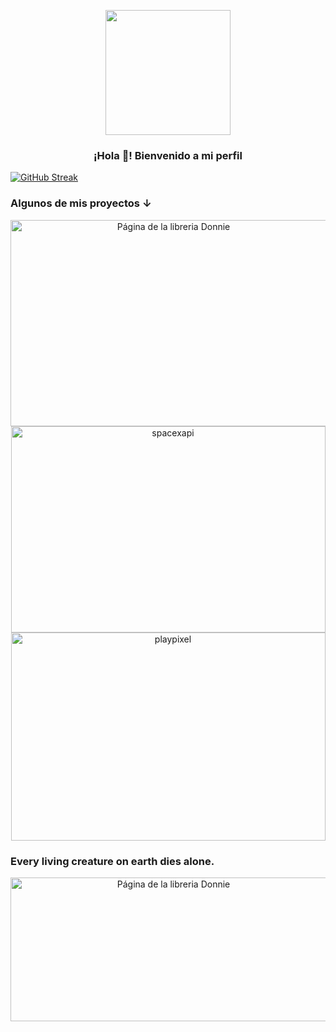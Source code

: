 <p align="center" width="300">
   <img align="center" width="200" src="https://64.media.tumblr.com/1efa2f2cf87f9af4e4c8d96c2f7538ee/62becb8b578093c4-e5/s1280x1920/791c641d2442fa258542c42d0d1d1469d2e70bf2.jpg" />
   <h3 align="center">¡Hola 🐼! Bienvenido a mi perfil</h3>

   [![GitHub Streak](https://github-readme-streak-stats-neon-psi.vercel.app?user=donniedark0-max&theme=blood-dark&hide_border=true&locale=es)](https://git.io/streak-stats)

</p>

### Algunos de mis proyectos ↓

<p align="center">
   <a href="https://github.com/donniedark0-max/library-astro" target="blank">
    <img align="center" src="https://vercel.com/_next/image?url=%2Fapi%2Fscreenshot%3Fdark%3D1%26deploymentId%3Ddpl_E1bMvBbmrGwb6MeHckdW4wdV79bF%26teamId%3Ddonniedark0-maxs-projects%26withStatus%3D1&w=1920&q=75&dpl=dpl_91DT5DcdMCfbFTUB8xNN7tsLPZRR" alt="Página de la libreria Donnie" height="330px" width="506px" />
  </a>
  <span style="width: 8px;"> </span>
   <a href="https://github.com/donniedark0-max/spaceX-api" target="blank">
    <img align="center" src="https://vercel.com/_next/image?url=%2Fapi%2Fscreenshot%3Fdark%3D1%26deploymentId%3Ddpl_BAEp7UgMx2B1k5D62q91NyzZFMri%26teamId%3Ddonniedark0-maxs-projects%26withStatus%3D1&w=1920&q=75&dpl=dpl_91DT5DcdMCfbFTUB8xNN7tsLPZRR" alt="spacexapi" height="330px" width="503px" />
  </a>
  <span style="width: 8px;"> </span>
  <a href="https://github.com/donniedark0-max/PlayPixel" target="blank">
    <img align="center" src="https://vercel.com/_next/image?url=%2Fapi%2Fscreenshot%3Fdark%3D1%26deploymentId%3Ddpl_4cdmWi7zxZH7yvWkEF6dxc7NgGB7%26teamId%3Ddonniedark0-maxs-projects%26withStatus%3D1&w=1920&q=75&dpl=dpl_91DT5DcdMCfbFTUB8xNN7tsLPZRR" alt="playpixel" height="333px" width="503px" />
  </a>
</p>


### Every living creature on earth dies alone.
<p align="center">
   <img align="center" src="https://64.media.tumblr.com/3318ceec02450aef20cab0f49af665b7/tumblr_ohr5moE7wg1vicvolo1_500.gif" alt="Página de la libreria Donnie" height="230px" width="506px" />
</p>
